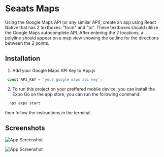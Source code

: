 
# Seaats Maps

Using the Google Maps API (or any similar API), create an app using React Native that has 2 textboxes: "from" and "to". These textboxes should utilize the Google Maps autocomplete API. After entering the 2 locations, a polyline should appear on a map view showing the outline for the directions between the 2 points.




## Installation
1. Add your Google Maps API Key to App.js
   
 ```javascript
  const API_KEY = 'your google maps api key';
```
2. To run this project on your preffered mobile device, you can install the Expo Go on the app store, you can run the following command:

```bash
  npx expo start
```

then follow the instructions in the terminal.



## Screenshots

![App Screenshot](https://i.imgur.com/KfhrD6Q.jpeg)

![App Screenshot](https://i.imgur.com/5wnwuPu.jpeg)

